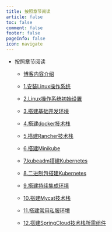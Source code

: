 ```yaml
---
title: 按照章节阅读
article: false
toc: false
comment: false
footer: false
pageInfo: false
icon: navigate
---
```


- 按照章节阅读

    - <a class="breadcrumb-link" href="centos7-chapter-0.博客内容介绍.html">博客内容介绍</a>

    - <a class="breadcrumb-link" href="centos7-chapter-1.安装Linux操作系统.html">1.安装Linux操作系统</a>

    - <a class="breadcrumb-link" href="centos7-chapter-2.Linux操作系统初始设置.html">2.Linux操作系统初始设置</a>

    - <a class="breadcrumb-link" href="centos7-chapter-3.搭建基础开发环境.html">3.搭建基础开发环境</a>

    - <a class="breadcrumb-link" href="centos7-chapter-4.搭建docker技术栈.html">4.搭建docker技术栈</a>

    - <a class="breadcrumb-link" href="centos7-chapter-5.搭建Rancher技术栈.html">5.搭建Rancher技术栈</a>

    - <a class="breadcrumb-link" href="centos7-chapter-6.搭建Minikube.html">6.搭建Minikube</a>

    - <a class="breadcrumb-link" href="centos7-chapter-7.kubeadm搭建Kubernetes.html">7.kubeadm搭建Kubernetes</a>

    - <a class="breadcrumb-link" href="centos7-chapter-8.二进制包搭建Kubernetes.html">8.二进制包搭建Kubernetes</a>

    - <a class="breadcrumb-link" href="centos7-chapter-9.搭建持续集成环境.html">9.搭建持续集成环境</a>

    - <a class="breadcrumb-link" href="centos7-chapter-10.搭建Mycat技术栈.html">10.搭建Mycat技术栈</a>

    - <a class="breadcrumb-link" href="centos7-chapter-11.搭建常用私服环境.html">11.搭建常用私服环境</a>

    - <a class="breadcrumb-link" href="centos7-chapter-12.搭建SpringCloud技术栈所需组件.html">12.搭建SpringCloud技术栈所需组件</a>

